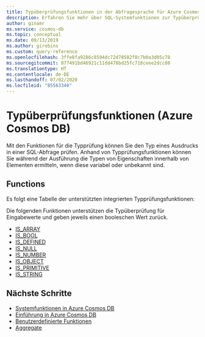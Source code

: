 ```yaml
---
title: Typüberprüfungsfunktionen in der Abfragesprache für Azure Cosmos DB
description: Erfahren Sie mehr über SQL-Systemfunktionen zur Typüberprüfung in Azure Cosmos DB.
author: ginamr
ms.service: cosmos-db
ms.topic: conceptual
ms.date: 09/13/2019
ms.author: girobins
ms.custom: query-reference
ms.openlocfilehash: 3ffe8fa9286c8594dc72d78582f8c7b0a3d05c78
ms.sourcegitcommit: 877491bd46921c11dd478bd25fc718ceee2dcc08
ms.translationtype: HT
ms.contentlocale: de-DE
ms.lasthandoff: 07/02/2020
ms.locfileid: "85563340"
---
```

# <a name="type-checking-functions-azure-cosmos-db"></a>Typüberprüfungsfunktionen (Azure Cosmos DB)

Mit den Funktionen für die Typprüfung können Sie den Typ eines Ausdrucks in einer SQL-Abfrage prüfen. Anhand von Typprüfungsfunktionen können Sie während der Ausführung die Typen von Eigenschaften innerhalb von Elementen ermitteln, wenn diese variabel oder unbekannt sind. 

## <a name="functions"></a>Functions

Es folgt eine Tabelle der unterstützten integrierten Typprüfungsfunktionen:

Die folgenden Funktionen unterstützen die Typüberprüfung für Eingabewerte und geben jeweils einen booleschen Wert zurück.  

* [IS_ARRAY](sql-query-is-array.md)
* [IS_BOOL](sql-query-is-bool.md)
* [IS_DEFINED](sql-query-is-defined.md)
* [IS_NULL](sql-query-is-null.md)
* [IS_NUMBER](sql-query-is-number.md)
* [IS_OBJECT](sql-query-is-object.md)
* [IS_PRIMITIVE](sql-query-is-primitive.md)
* [IS_STRING](sql-query-is-string.md)

## <a name="next-steps"></a>Nächste Schritte

- [Systemfunktionen in Azure Cosmos DB](sql-query-system-functions.md)
- [Einführung in Azure Cosmos DB](introduction.md)
- [Benutzerdefinierte Funktionen](sql-query-udfs.md)
- [Aggregate](sql-query-aggregates.md)
